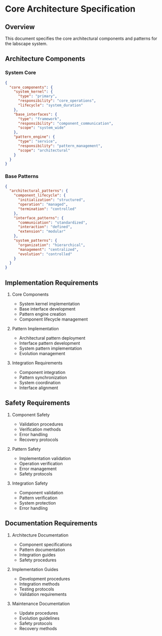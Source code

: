 # Core Architecture Specification

## Overview

This document specifies the core architectural components and patterns for the labscape system.

## Architecture Components

### System Core

```json
{
  "core_components": {
    "system_kernel": {
      "type": "primary",
      "responsibility": "core_operations",
      "lifecycle": "system_duration"
    },
    "base_interfaces": {
      "type": "framework",
      "responsibility": "component_communication",
      "scope": "system_wide"
    },
    "pattern_engine": {
      "type": "service",
      "responsibility": "pattern_management",
      "scope": "architectural"
    }
  }
}
```

### Base Patterns

```json
{
  "architectural_patterns": {
    "component_lifecycle": {
      "initialization": "structured",
      "operation": "managed",
      "termination": "controlled"
    },
    "interface_patterns": {
      "communication": "standardized",
      "interaction": "defined",
      "extension": "modular"
    },
    "system_patterns": {
      "organization": "hierarchical",
      "management": "centralized",
      "evolution": "controlled"
    }
  }
}
```

## Implementation Requirements

1. Core Components
   - System kernel implementation
   - Base interface development
   - Pattern engine creation
   - Component lifecycle management

2. Pattern Implementation
   - Architectural pattern deployment
   - Interface pattern development
   - System pattern implementation
   - Evolution management

3. Integration Requirements
   - Component integration
   - Pattern synchronization
   - System coordination
   - Interface alignment

## Safety Requirements

1. Component Safety
   - Validation procedures
   - Verification methods
   - Error handling
   - Recovery protocols

2. Pattern Safety
   - Implementation validation
   - Operation verification
   - Error management
   - Safety protocols

3. Integration Safety
   - Component validation
   - Pattern verification
   - System protection
   - Error handling

## Documentation Requirements

1. Architecture Documentation
   - Component specifications
   - Pattern documentation
   - Integration guides
   - Safety procedures

2. Implementation Guides
   - Development procedures
   - Integration methods
   - Testing protocols
   - Validation requirements

3. Maintenance Documentation
   - Update procedures
   - Evolution guidelines
   - Safety protocols
   - Recovery methods